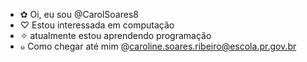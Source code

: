 - ✿ Oi, eu sou @CarolSoares8
- ♡ Estou interessada em computação 
- ✧ atualmente estou aprendendo programação
- ๑ Como chegar até mim @caroline.soares.ribeiro@escola.pr.gov.br

<!---
CarolSoares8/CarolSoares8 is a ✨ special ✨ repository because its `README.md` (this file) appears on your GitHub profile.
You can click the Preview link to take a look at your changes.
--->
